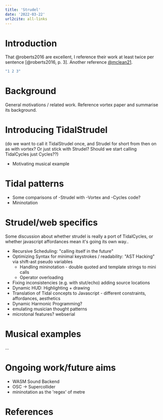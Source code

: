 ```yaml
---
title: 'Strudel'
date: '2022-03-22'
url2cite: all-links
---
```


# Introduction

That @roberts2016 are excellent, I reference their work at least twice per sentence [@roberts2016, p. 3]. Another reference [@mclean21].

```javascript
"1 2 3"
```

# Background

General motivations / related work.
Reference vortex paper and summarise its background.

# Introducing TidalStrudel

(do we want to call it TidalStrudel once, and Strudel for short from then on as with vortex? Or just stick with Strudel? Should we start calling TidalCycles just Cycles??)

* Motivating musical example

# Tidal patterns

* Some comparisons of -Strudel with -Vortex and -Cycles code?
* Mininotation

# Strudel/web specifics

Some discussion about whether strudel is really a port of TidalCycles, or whether javascript affordances mean it's going its own way..

* Recursive Scheduling: "calling itself in the future"
* Optimizing Syntax for minimal keystrokes / readability: "AST Hacking" via shift-ast
pseudo variables
  * Handling mininotation - double quoted and template strings to mini calls
  * Operator overloading
* Fixing inconsistencies (e.g. with stut/echo)
adding source locations
* Dynamic HUD: Highlighting + drawing
* Translation of Tidal concepts to Javascript - different constraints, affordances, aesthetics
* Dynamic Harmonic Programming?
* emulating musician thought patterns
* microtonal features?
webserial

# Musical examples 

...

# Ongoing work/future aims

* WASM Sound Backend
* OSC -> Supercollider
* mininotation as the 'regex' of metre

# References

[@roberts2016]: https://www.tandfonline.com/doi/abs/10.1080/14794713.2016.1227602?journalCode=rpdm20
[@mclean21]: https://zenodo.org/record/5788732